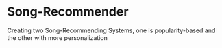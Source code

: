 # Song-Recommender
Creating two Song-Recommending  Systems, one is popularity-based and the other with more personalization 
